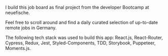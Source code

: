 I build this job board as final project from the developer Bootcamp at neuefische.

Feel free to scroll around and find a daily curated selection of up-to-date remote jobs in Germany.

The following tech stack was used to build this app: 
React.js, React-Router, Cypress, Redux, Jest, Styled-Components, TDD, Storybook, Puppeteer, Moments.js.
